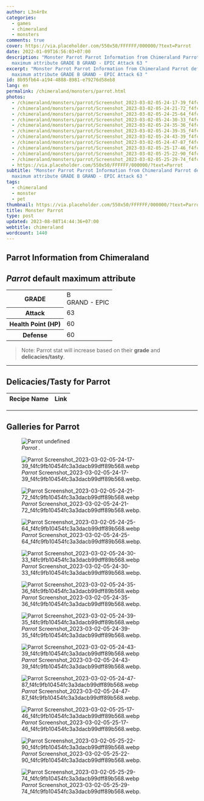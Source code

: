```yaml
---
author: L3n4r0x
categories:
  - games
  - chimeraland
  - monsters
comments: true
cover: https://via.placeholder.com/550x50/FFFFFF/000000/?text=Parrot
date: 2022-01-09T16:56:03+07:00
description: "Monster Parrot Parrot Information from Chimeraland Parrot default
  maximum attribute GRADE B GRAND - EPIC Attack 63 "
excerpt: "Monster Parrot Parrot Information from Chimeraland Parrot default
  maximum attribute GRADE B GRAND - EPIC Attack 63 "
id: 8b95fb64-a194-4888-8981-e79276d58eb8
lang: en
permalink: /chimeraland/monsters/parrot.html
photos:
  - /chimeraland/monsters/parrot/Screenshot_2023-03-02-05-24-17-39_f4fc9fb10454fc3a3dacb99dff89b568.webp
  - /chimeraland/monsters/parrot/Screenshot_2023-03-02-05-24-21-72_f4fc9fb10454fc3a3dacb99dff89b568.webp
  - /chimeraland/monsters/parrot/Screenshot_2023-03-02-05-24-25-64_f4fc9fb10454fc3a3dacb99dff89b568.webp
  - /chimeraland/monsters/parrot/Screenshot_2023-03-02-05-24-30-33_f4fc9fb10454fc3a3dacb99dff89b568.webp
  - /chimeraland/monsters/parrot/Screenshot_2023-03-02-05-24-35-36_f4fc9fb10454fc3a3dacb99dff89b568.webp
  - /chimeraland/monsters/parrot/Screenshot_2023-03-02-05-24-39-35_f4fc9fb10454fc3a3dacb99dff89b568.webp
  - /chimeraland/monsters/parrot/Screenshot_2023-03-02-05-24-43-39_f4fc9fb10454fc3a3dacb99dff89b568.webp
  - /chimeraland/monsters/parrot/Screenshot_2023-03-02-05-24-47-87_f4fc9fb10454fc3a3dacb99dff89b568.webp
  - /chimeraland/monsters/parrot/Screenshot_2023-03-02-05-25-17-46_f4fc9fb10454fc3a3dacb99dff89b568.webp
  - /chimeraland/monsters/parrot/Screenshot_2023-03-02-05-25-22-90_f4fc9fb10454fc3a3dacb99dff89b568.webp
  - /chimeraland/monsters/parrot/Screenshot_2023-03-02-05-25-29-74_f4fc9fb10454fc3a3dacb99dff89b568.webp
  - https://via.placeholder.com/550x50/FFFFFF/000000/?text=Parrot
subtitle: "Monster Parrot Parrot Information from Chimeraland Parrot default
  maximum attribute GRADE B GRAND - EPIC Attack 63 "
tags:
  - chimeraland
  - monster
  - pet
thumbnail: https://via.placeholder.com/550x50/FFFFFF/000000/?text=Parrot
title: Monster Parrot
type: post
updated: 2023-08-08T14:44:36+07:00
webtitle: chimeraland
wordcount: 1440
---
```


<link
  rel="stylesheet"
  href="https://rawcdn.githack.com/dimaslanjaka/Web-Manajemen/870a349/css/bootstrap-5-3-0-alpha3-wrapper.css"
/>
<section id="bootstrap-wrapper">
  <div data-bs-theme="dark">
    <h2>Parrot Information from Chimeraland</h2>
    <h2 id="attribute"><i>Parrot</i> default maximum attribute</h2>
    <div class="row">
      <div class="col mb-2">
        <div class="card">
          <div class="card-body">
            <table>
              <tr>
                <th>GRADE</th>
                <td>B <br /><span class="text-purple">GRAND - EPIC</span></td>
              </tr>
              <tr>
                <th>Attack</th>
                <td>63</td>
              </tr>
              <tr>
                <th>Health Point (HP)</th>
                <td>60</td>
              </tr>
              <tr>
                <th>Defense</th>
                <td>60</td>
              </tr>
            </table>
          </div>
        </div>
      </div>
    </div>
    <blockquote class="bd-callout bd-callout-warning">
      Note: Parrot stat will increase based on their <b>grade</b> and
      <b>delicacies/tasty</b>.
    </blockquote>
    <hr />
    <h2 id="delicacies">Delicacies/Tasty for Parrot</h2>
    <div class="card">
      <div class="card-body">
        <div class="table-responsive">
          <table class="table table-striped">
            <thead>
              <tr>
                <th>Recipe Name</th>
                <th>Link</th>
              </tr>
            </thead>
            <tbody></tbody>
          </table>
        </div>
      </div>
    </div>
    <hr />
    <div id="gallery">
      <h2>Galleries for Parrot</h2>
      <div class="row">
        <div class="col-lg-6 col-12">
          <figure>
            <img
              src="https://www.webmanajemen.com/undefined"
              alt="Parrot undefined"
            />
            <figcaption style="word-wrap: break-word">
              <i>Parrot</i> .
            </figcaption>
          </figure>
        </div>
        <div class="col-lg-6 col-12">
          <figure>
            <img
              src="https://www.webmanajemen.com/chimeraland/monsters/parrot/Screenshot_2023-03-02-05-24-17-39_f4fc9fb10454fc3a3dacb99dff89b568.webp"
              alt="Parrot Screenshot_2023-03-02-05-24-17-39_f4fc9fb10454fc3a3dacb99dff89b568.webp"
            />
            <figcaption style="word-wrap: break-word">
              <i>Parrot</i>
              Screenshot_2023-03-02-05-24-17-39_f4fc9fb10454fc3a3dacb99dff89b568.webp.
            </figcaption>
          </figure>
        </div>
        <div class="col-lg-6 col-12">
          <figure>
            <img
              src="https://www.webmanajemen.com/chimeraland/monsters/parrot/Screenshot_2023-03-02-05-24-21-72_f4fc9fb10454fc3a3dacb99dff89b568.webp"
              alt="Parrot Screenshot_2023-03-02-05-24-21-72_f4fc9fb10454fc3a3dacb99dff89b568.webp"
            />
            <figcaption style="word-wrap: break-word">
              <i>Parrot</i>
              Screenshot_2023-03-02-05-24-21-72_f4fc9fb10454fc3a3dacb99dff89b568.webp.
            </figcaption>
          </figure>
        </div>
        <div class="col-lg-6 col-12">
          <figure>
            <img
              src="https://www.webmanajemen.com/chimeraland/monsters/parrot/Screenshot_2023-03-02-05-24-25-64_f4fc9fb10454fc3a3dacb99dff89b568.webp"
              alt="Parrot Screenshot_2023-03-02-05-24-25-64_f4fc9fb10454fc3a3dacb99dff89b568.webp"
            />
            <figcaption style="word-wrap: break-word">
              <i>Parrot</i>
              Screenshot_2023-03-02-05-24-25-64_f4fc9fb10454fc3a3dacb99dff89b568.webp.
            </figcaption>
          </figure>
        </div>
        <div class="col-lg-6 col-12">
          <figure>
            <img
              src="https://www.webmanajemen.com/chimeraland/monsters/parrot/Screenshot_2023-03-02-05-24-30-33_f4fc9fb10454fc3a3dacb99dff89b568.webp"
              alt="Parrot Screenshot_2023-03-02-05-24-30-33_f4fc9fb10454fc3a3dacb99dff89b568.webp"
            />
            <figcaption style="word-wrap: break-word">
              <i>Parrot</i>
              Screenshot_2023-03-02-05-24-30-33_f4fc9fb10454fc3a3dacb99dff89b568.webp.
            </figcaption>
          </figure>
        </div>
        <div class="col-lg-6 col-12">
          <figure>
            <img
              src="https://www.webmanajemen.com/chimeraland/monsters/parrot/Screenshot_2023-03-02-05-24-35-36_f4fc9fb10454fc3a3dacb99dff89b568.webp"
              alt="Parrot Screenshot_2023-03-02-05-24-35-36_f4fc9fb10454fc3a3dacb99dff89b568.webp"
            />
            <figcaption style="word-wrap: break-word">
              <i>Parrot</i>
              Screenshot_2023-03-02-05-24-35-36_f4fc9fb10454fc3a3dacb99dff89b568.webp.
            </figcaption>
          </figure>
        </div>
        <div class="col-lg-6 col-12">
          <figure>
            <img
              src="https://www.webmanajemen.com/chimeraland/monsters/parrot/Screenshot_2023-03-02-05-24-39-35_f4fc9fb10454fc3a3dacb99dff89b568.webp"
              alt="Parrot Screenshot_2023-03-02-05-24-39-35_f4fc9fb10454fc3a3dacb99dff89b568.webp"
            />
            <figcaption style="word-wrap: break-word">
              <i>Parrot</i>
              Screenshot_2023-03-02-05-24-39-35_f4fc9fb10454fc3a3dacb99dff89b568.webp.
            </figcaption>
          </figure>
        </div>
        <div class="col-lg-6 col-12">
          <figure>
            <img
              src="https://www.webmanajemen.com/chimeraland/monsters/parrot/Screenshot_2023-03-02-05-24-43-39_f4fc9fb10454fc3a3dacb99dff89b568.webp"
              alt="Parrot Screenshot_2023-03-02-05-24-43-39_f4fc9fb10454fc3a3dacb99dff89b568.webp"
            />
            <figcaption style="word-wrap: break-word">
              <i>Parrot</i>
              Screenshot_2023-03-02-05-24-43-39_f4fc9fb10454fc3a3dacb99dff89b568.webp.
            </figcaption>
          </figure>
        </div>
        <div class="col-lg-6 col-12">
          <figure>
            <img
              src="https://www.webmanajemen.com/chimeraland/monsters/parrot/Screenshot_2023-03-02-05-24-47-87_f4fc9fb10454fc3a3dacb99dff89b568.webp"
              alt="Parrot Screenshot_2023-03-02-05-24-47-87_f4fc9fb10454fc3a3dacb99dff89b568.webp"
            />
            <figcaption style="word-wrap: break-word">
              <i>Parrot</i>
              Screenshot_2023-03-02-05-24-47-87_f4fc9fb10454fc3a3dacb99dff89b568.webp.
            </figcaption>
          </figure>
        </div>
        <div class="col-lg-6 col-12">
          <figure>
            <img
              src="https://www.webmanajemen.com/chimeraland/monsters/parrot/Screenshot_2023-03-02-05-25-17-46_f4fc9fb10454fc3a3dacb99dff89b568.webp"
              alt="Parrot Screenshot_2023-03-02-05-25-17-46_f4fc9fb10454fc3a3dacb99dff89b568.webp"
            />
            <figcaption style="word-wrap: break-word">
              <i>Parrot</i>
              Screenshot_2023-03-02-05-25-17-46_f4fc9fb10454fc3a3dacb99dff89b568.webp.
            </figcaption>
          </figure>
        </div>
        <div class="col-lg-6 col-12">
          <figure>
            <img
              src="https://www.webmanajemen.com/chimeraland/monsters/parrot/Screenshot_2023-03-02-05-25-22-90_f4fc9fb10454fc3a3dacb99dff89b568.webp"
              alt="Parrot Screenshot_2023-03-02-05-25-22-90_f4fc9fb10454fc3a3dacb99dff89b568.webp"
            />
            <figcaption style="word-wrap: break-word">
              <i>Parrot</i>
              Screenshot_2023-03-02-05-25-22-90_f4fc9fb10454fc3a3dacb99dff89b568.webp.
            </figcaption>
          </figure>
        </div>
        <div class="col-lg-6 col-12">
          <figure>
            <img
              src="https://www.webmanajemen.com/chimeraland/monsters/parrot/Screenshot_2023-03-02-05-25-29-74_f4fc9fb10454fc3a3dacb99dff89b568.webp"
              alt="Parrot Screenshot_2023-03-02-05-25-29-74_f4fc9fb10454fc3a3dacb99dff89b568.webp"
            />
            <figcaption style="word-wrap: break-word">
              <i>Parrot</i>
              Screenshot_2023-03-02-05-25-29-74_f4fc9fb10454fc3a3dacb99dff89b568.webp.
            </figcaption>
          </figure>
        </div>
      </div>
    </div>
  </div>
</section>